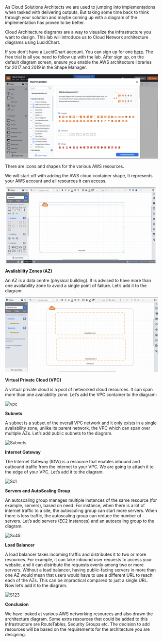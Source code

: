 As Cloud Solutions Architects we are used to jumping into implementations when tasked with delivering outputs. 
But taking some time back to think through your solution and maybe coming up with a diagram of the implementation has proven to be better.

Cloud Architecture diagrams are a way to visualize the infrastructure you want to design. This lab will introduce us to Cloud Network architecture diagrams 
using LucidChart.

If you don't have a LucidChart account. You can sign up for one [here](https://www.lucidchart.com/pages/). The free trial is all you need to follow up with the lab. 
After sign up, on the default diagram screen, ensure you enable the AWS architecture libraries for 2017 and 2019 in the Shape Manager.


![S1](https://github.com/GraciousNgetich/AWS_Architecting_with_lucidchart/blob/main/img1.png)

There are icons and shapes for the various AWS resources. 

We will start off with adding the AWS cloud container shape, It represents your AWS account and all resources it can access.

![S](https://github.com/GraciousNgetich/AWS_Architecting_with_lucidchart/blob/main/img2.png)


**Availability Zones (AZ)**

An AZ is a data centre (physical building). It is advised to have more than one availability zone to avoid a single point of failure. Let’s add it to the diagram:

![zones](https://github.com/GraciousNgetich/AWS_Architecting_with_lucidchart/blob/main/img3.png)


**Virtual Private Cloud (VPC)**

A virtual private cloud is a pool of networked cloud resources. It can span more than one availability zone. Let’s add the VPC container to the diagram:

![vpc]()

**Subnets**

A subnet is a subset of the overall VPC network and it only exists in a single availability zone, unlike its parent network, the VPC which can span over multiple AZs.
Let’s add public subnets to the diagram.

![Subnets](https://user-images.githubusercontent.com/103466963/171024233-ac1e9365-4e80-4213-a8ad-a7b41afd24be.png)

**Internet Gateway**

The Internet Gateway (IGW) is a resource that enables inbound and outbound traffic from the internet to your VPC. We are going to attach it to the edge of your VPC. Let’s add it to the diagram.

![Sc1](https://user-images.githubusercontent.com/103466963/171024483-85314af6-6cbd-4c3e-9353-25222f968a61.png)

**Servers and AutoScaling Group**

An autoscaling group manages multiple instances of the same resource (for example, servers), based on need. For instance, when there is a lot of internet traffic to a site, the autoscaling group can start more servers. When there is less traffic, the autoscaling group can reduce the number of servers. 
Let’s add servers (EC2 instances) and an autoscaling group to the diagram.

![Sc45](https://user-images.githubusercontent.com/103466963/171025150-3fb967d0-291c-4929-afbe-6ecb1619a3ab.png)

**Load Balancer**

A load balancer takes incoming traffic and distributes it to two or more resources. For example, it can take inbound user requests to access your website, and it can distribute the requests evenly among two or more servers. Without a load balancer, having public-facing servers in more than one AZ would mean that users would have to use a different URL to reach each of the AZs. 
This can be impractical compared to just a single URL. Now let’s add it to the diagram.

![S123](https://user-images.githubusercontent.com/103466963/171025496-e368fd58-d673-479a-b9a1-c9636debe9f4.png)

**Conclusion**

We have looked at various AWS networking resources and also drawn the architecture diagram. Some extra resources that could be added to this infrastructure are RouteTables, Security Groups etc. 
The decision to add resources will be based on the requirements for the architecture you are designing.



